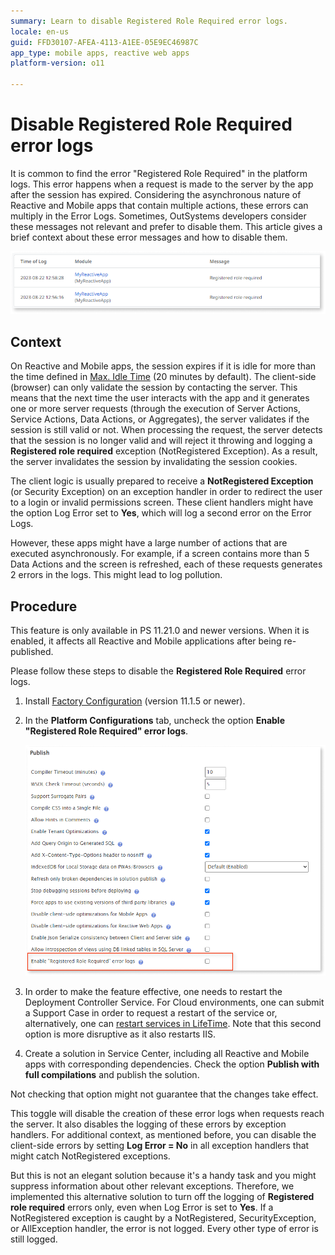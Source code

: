 ```yaml
---
summary: Learn to disable Registered Role Required error logs. 
locale: en-us
guid: FFD30107-AFEA-4113-A1EE-05E9EC46987C
app_type: mobile apps, reactive web apps
platform-version: o11

---
```


# Disable Registered Role Required error logs

It is common to find the error "Registered Role Required" in the platform logs. This error happens when a request is made to the server by the app after the session has expired. Considering the asynchronous nature of Reactive and Mobile apps that contain multiple actions, these errors can multiply in the Error Logs. Sometimes, OutSystems developers consider these messages not relevant and prefer to disable them. This article gives a brief context about these error messages and how to disable them.

![](images/disable-error-logs2-ps.png)

## Context

On Reactive and Mobile apps, the session expires if it is idle for more than the time defined in [Max. Idle Time](https://success.outsystems.com/documentation/11/managing_the_applications_lifecycle/secure_the_applications/configure_app_authentication/) (20 minutes by default). The client-side (browser) can only validate the session by contacting the server. This means that the next time the user interacts with the app and it generates one or more server requests (through the execution of Server Actions, Service Actions, Data Actions, or Aggregates), the server validates if the session is still valid or not. When processing the request, the server detects that the session is no longer valid and will reject it throwing and logging a **Registered role required** exception (NotRegistered Exception). As a result, the server invalidates the session by invalidating the session cookies.

The client logic is usually prepared to receive a **NotRegistered Exception** (or Security Exception) on an exception handler in order to redirect the user to a login or invalid permissions screen. These client handlers might have the option Log Error set to **Yes**, which will log a second error on the Error Logs.

However, these apps might have a large number of actions that are executed asynchronously. For example, if a screen contains more than 5 Data Actions and the screen is refreshed, each of these requests generates 2 errors in the logs. This might lead to log pollution.


## Procedure

<div class="info" markdown="1">

This feature is only available in PS 11.21.0 and newer versions. When it is enabled, it affects all Reactive and Mobile applications after being re-published. 

</div>

Please follow these steps to disable the **Registered Role Required** error logs.

1. Install [Factory Configuration](https://www.outsystems.com/forge/component-overview/25/factory-configuration) (version 11.1.5 or newer).

1. In the **Platform Configurations** tab, uncheck the option **Enable "Registered Role Required" error logs**.

    ![](images/disable-error-logs-ps.png)

1. In order to make the feature effective, one needs to restart the Deployment Controller Service. For Cloud environments, one can submit a Support Case in order to request a restart of the service or, alternatively, one can [restart services in LifeTime](https://success.outsystems.com/support/troubleshooting/infrastructure_management/restart_services_on_outsystems_cloud/). 
Note that this second option is more disruptive as it also restarts IIS.

1. Create a solution in Service Center, including all Reactive and Mobile apps with corresponding dependencies. Check the option **Publish with full compilations** and publish the solution. 

<div class="warning" markdown="1">

Not checking that option might not guarantee that the changes take effect. 

</div>


This toggle will disable the creation of these error logs when requests reach the server. It also disables the logging of these errors by exception handlers. For additional context, as mentioned before, you can disable the client-side errors by setting **Log Error = No** in all exception handlers that might catch NotRegistered exceptions. 

But this is not an elegant solution because it's a handy task and you might suppress information about other relevant exceptions. Therefore, we implemented this alternative solution to turn off the logging of **Registered role required** errors only, even when Log Error is set to **Yes**. If a NotRegistered exception is caught by a NotRegistered, SecurityException, or AllException handler, the error is not logged. Every other type of error is still logged.
